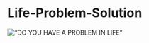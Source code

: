 # Life-Problem-Solution
![“DO YOU HAVE A PROBLEM IN LIFE”](https://github.com/Armaan42/Life-Problem-Solution/assets/119687568/324dd3a9-44bd-4d5c-809a-c50d6e4261c1)
